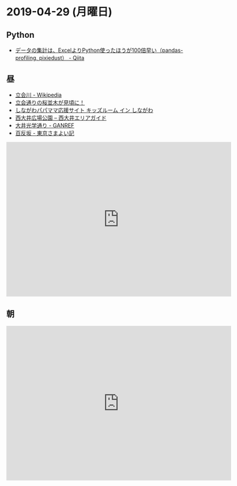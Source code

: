 # 2019-04-29 (月曜日)

## Python

- [データの集計は、ExcelよりPython使ったほうが100倍早い（pandas-profiling, pixiedust） - Qiita](https://qiita.com/pocket_kyoto/items/8d1fbcbca5d5dfd1dbd5)

## 昼

- [立会川 - Wikipedia](https://ja.wikipedia.org/wiki/%E7%AB%8B%E4%BC%9A%E5%B7%9D)
- [立会通りの桜並木が見頃に！](http://www.komei.or.jp/km/asano/2015/03/30/%E7%AB%8B%E4%BC%9A%E9%80%9A%E3%82%8A%E3%81%AE%E6%A1%9C%E4%B8%A6%E6%9C%A8%E3%81%8C%E8%A6%8B%E9%A0%83%E3%81%AB%EF%BC%81/)
- [しながわパパママ応援サイト キッズルーム イン しながわ](https://city-shinagawa-kodomomirai.tokyo/park/detail/397/)
- [西大井広場公園 – 西大井エリアガイド](http://tokyo.itot.jp/nishi-oi/90)
- [大井光学通り - GANREF](https://ganref.jp/m/cadenza/reviews_and_diaries/diary/13024)
- [百反坂 - 東京さまよい記](https://blog.goo.ne.jp/asaichibei/e/957a374a0a96ea091d21d80229c14883)

<iframe height='405' width='590' frameborder='0' allowtransparency='true' scrolling='no' src='https://www.strava.com/activities/2327465269/embed/8cb4de55d84323c5f3493a47c954ee2c5694f648'></iframe>

## 朝

<iframe height='405' width='590' frameborder='0' allowtransparency='true' scrolling='no' src='https://www.strava.com/activities/2327465194/embed/2abcb4b36e57c36435c1891e4454af2407a04f94'></iframe>